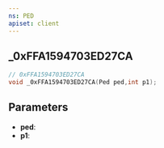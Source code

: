 ```yaml
---
ns: PED
apiset: client
---
```

## _0xFFA1594703ED27CA

```c
// 0xFFA1594703ED27CA
void _0xFFA1594703ED27CA(Ped ped,int p1);
```


## Parameters
* **ped**:
* **p1**: